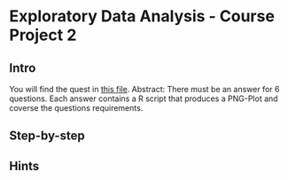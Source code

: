# Exploratory Data Analysis - Course Project 2
## Intro
You will find the quest in [this file](https://github.com/ramon-schildknecht/exploratory-data-analysis-course-project-2/blob/master/Assignment%20Tasks.pdf). 
Abstract: There must be an answer for 6 questions. Each answer contains a R script that produces a PNG-Plot and coverse the questions requirements.

## Step-by-step


## Hints
